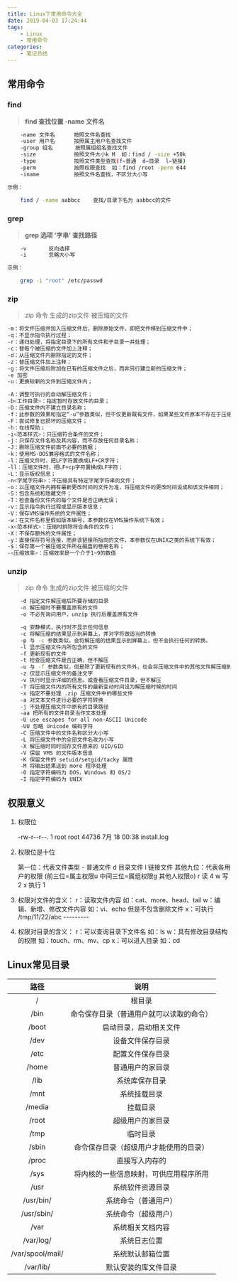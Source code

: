 ```yaml
---
title: Linux下常用命令大全
date: 2019-04-03 17:24:44
tags:
    - Linux
    - 常用命令
categories:
    - 笔记总结
---
```


## 常用命令

### find

> __find 查找位置 -name 文件名__

```bash
    -name 文件名      按照文件名查找
    -user 用户名      按照属主用户名查找文件
    -group 组名       按照属组组名查找文件
    -size            按照文件大小k M  如：find / -size +50k
    -type            按照文件类型查找(f=普通  d=目录  l=链接)
    -perm            按照权限查找  如：find /root -perm 644
    -iname           按照文件名查找，不区分大小写

示例：
    
    find / -name aabbcc    查找/目录下名为 aabbcc的文件

```
<!--more-->
### grep

> __grep 选项 '字串' 查找路径__

```bash
    -v       反向选择
    -i       忽略大小写

示例：

    grep -i "root" /etc/passwd


```
### zip

> zip 命令 生成的zip文件 被压缩的文件
> 

```bash
-m：将文件压缩并加入压缩文件后，删除原始文件，即把文件移到压缩文件中；
-q：不显示指令执行过程；
-r：递归处理，将指定目录下的所有文件和子目录一并处理；
-c：替每个被压缩的文件加上注释；
-d：从压缩文件内删除指定的文件；
-z：替压缩文件加上注释；
-g：将文件压缩后附加在已有的压缩文件之后，而非另行建立新的压缩文件；
-e 加密
-u：更换较新的文件到压缩文件内；

-A：调整可执行的自动解压缩文件；
-b<工作目录>：指定暂时存放文件的目录；
-D：压缩文件内不建立目录名称；
-f：此参数的效果和指定“-u”参数类似，但不仅更新既有文件，如果某些文件原本不存在于压缩文件内，使用本参数会一并将其加入压缩文件中；
-F：尝试修复已损坏的压缩文件；
-h：在线帮助；
-i<范本样式>：只压缩符合条件的文件；
-j：只保存文件名称及其内容，而不存放任何目录名称；
-J：删除压缩文件前面不必要的数据；
-k：使用MS-DOS兼容格式的文件名称；
-l：压缩文件时，把LF字符置换成LF+CR字符；
-ll：压缩文件时，把LF+cp字符置换成LF字符；
-L：显示版权信息；
-n<字尾字符串>：不压缩具有特定字尾字符串的文件；
-o：以压缩文件内拥有最新更改时间的文件为准，将压缩文件的更改时间设成和该文件相同；
-S：包含系统和隐藏文件；
-T：检查备份文件内的每个文件是否正确无误；
-v：显示指令执行过程或显示版本信息；
-V：保存VMS操作系统的文件属性；
-w：在文件名称里假如版本编号，本参数仅在VMS操作系统下有效；
-x<范本样式>：压缩时排除符合条件的文件；
-X：不保存额外的文件属性；
-y：直接保存符号连接，而非该链接所指向的文件，本参数仅在UNIX之类的系统下有效；
-$：保存第一个被压缩文件所在磁盘的卷册名称；
-<压缩效率>：压缩效率是一个介于1~9的数值
```

### unzip

> zip 命令 生成的zip文件 被压缩的文件

```bash
    -d 指定文件解压缩后所要存储的目录
    -n 解压缩时不要覆盖原有的文件
    -o 不必先询问用户，unzip 执行后覆盖原有文件

    -q 安静模式，执行时不显示任何信息
    -c 将解压缩的结果显示到屏幕上，并对字符做适当的转换
    -p 与 -c 参数类似，会将解压缩的结果显示到屏幕上，但不会执行任何的转换。
    -l 显示压缩文件内所包含的文件
    -f 更新现有的文件
    -t 检查压缩文件是否正确，但不解压
    -u 与 -f 参数类似，但是除了更新现有的文件外，也会将压缩文件中的其他文件解压缩到目录中
    -z 仅显示压缩文件的备注文字
    -v 执行时显示详细的信息。或查看压缩文件目录，但不解压
    -T 将压缩文件内的所有文件的最新变动时间设为解压缩时候的时间
    -x 指定不要处理 .zip 压缩文件中的哪些文件    
    -a 对文本文件进行必要的字符转换
    -j 不处理压缩文件中原有的目录路径
    -aa 把所有的文件目录当作文本处理
    -U use escapes for all non-ASCII Unicode
    -UU 忽略 Unicode 编码字符
    -C 压缩文件中的文件名称区分大小写
    -L 将压缩文件中的全部文件名改为小写
    -X 解压缩时同时回存文件原来的 UID/GID
    -V 保留 VMS 的文件版本信息
    -K 保留文件的 setuid/setgid/tacky 属性
    -M 将输出结果送到 more 程序处理
    -O 指定字符编码为 DOS，Windows 和 OS/2
    -I 指定字符编码为 UNIX
```
## 权限意义
1. 权限位

    -rw-r--r--. 1 root root 44736 7月  18 00:38 install.log

2. 权限位是十位

    第一位：代表文件类型
    \-   普通文件
    d   目录文件
    l   链接文件
    其他九位：代表各用户的权限
    (前三位=属主权限u  中间三位=属组权限g  其他人权限o)
    r   读   4
    w   写   2
    x   执行  1
3. 权限对文件的含义：
    r：读取文件内容 如：cat、more、head、tail
    w：编辑、新增、修改文件内容 如：vi、echo 但是不包含删除文件
    x：可执行  /tmp/11/22/abc   ---------    

4. 权限对目录的含义：
    r：可以查询目录下文件名 如：ls
    w：具有修改目录结构的权限 如：touch、rm、mv、cp
    x：可以进入目录 如：cd

## Linux常见目录
|路径|说明|
|:----:|:----:|
|/                 |根目录|
|/bin              |命令保存目录（普通用户就可以读取的命令）|
|/boot             |启动目录，启动相关文件|
|/dev              |设备文件保存目录|
|/etc              |配置文件保存目录|
|/home             |普通用户的家目录|
|/lib              |系统库保存目录|
|/mnt              |系统挂载目录|
|/media            |挂载目录|
|/root             |超级用户的家目录|
|/tmp              |临时目录|
|/sbin             |命令保存目录（超级用户才能使用的目录）|
|/proc             |直接写入内存的|
|/sys              |将内核的一些信息映射，可供应用程序所用|
|/usr              |系统软件资源目录|
|/usr/bin/         |系统命令（普通用户）|
|/usr/sbin/        |系统命令（超级用户）|
|/var              |系统相关文档内容|
|/var/log/         |系统日志位置|
|/var/spool/mail/  |系统默认邮箱位置|
|/var/lib/         |默认安装的库文件目录|

